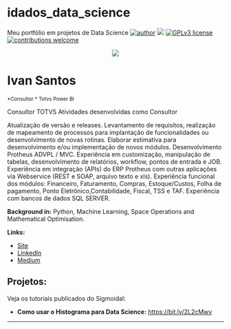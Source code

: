 # idados_data_science
Meu portfólio em projetos de Data Science
[![author](https://img.shields.io/badge/author-carlosfab-red.svg)](https://www.linkedin.com/in/carlosfab) [![](https://img.shields.io/badge/python-3.7+-blue.svg)](https://www.python.org/downloads/release/python-365/) [![GPLv3 license](https://img.shields.io/badge/License-GPLv3-blue.svg)](http://perso.crans.org/besson/LICENSE.html) [![contributions welcome](https://img.shields.io/badge/contributions-welcome-brightgreen.svg?style=flat)](https://github.com/carlosfab/data_science/issues)

<p align="center">
  <img src="https://github.com/Ivanidados/template_portfolio/blob/master/banner.png" >
</p>

# Ivan Santos
<sub>*Consultor * Totvs Power BI</sub>

Consultor TOTVS
Atividades desenvolvidas como Consultor

Atualização de versão e releases.
Levantamento de requisitos, realização de mapeamento de processos para implantação de funcionalidades ou desenvolvimento de novas rotinas.
Elaborar estimativa para desenvolvimento e/ou implementação de novos módulos.
Desenvolvimento Protheus ADVPL / MVC.
Experiência em customização, manipulação de tabelas, desenvolvimento de relatórios, workflow, pontos de entrada e JOB.
Experiência em integração (APIs) do ERP Protheus com outras aplicações via Webservice (REST e SOAP, arquivo texto e xls).
Experiência funcional dos módulos: Financeiro, Faturamento, Compras, Estoque/Custos, Folha de pagamento, Ponto Eletrônico,Contabilidade, Fiscal, TSS e TAF.
Experiência com bancos de dados SQL SERVER.

**Background in:** Python, Machine Learning, Space Operations and Mathematical Optimisation.

**Links:**
* [Site](http://www.idados.com.br)
* [LinkedIn](https://https://www.linkedin.com/in/ivan-santos-991871180/)
* [Medium](https://www.medium.com)


## Projetos:
Veja os tutoriais publicados do Sigmoidal:

* **Como usar o Histograma para Data Science:** https://bit.ly/2L2cMwy


---




